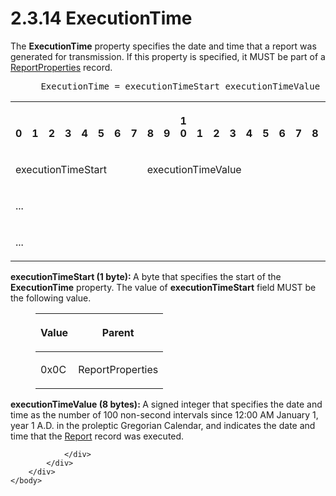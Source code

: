 <html dir="LTR" xmlns:mshelp="http://msdn.microsoft.com/mshelp" xmlns:ddue="http://ddue.schemas.microsoft.com/authoring/2003/5" xmlns:xlink="http://www.w3.org/1999/xlink" xmlns:tool="http://www.microsoft.com/tooltip">
    <head>
        <meta http-equiv="Content-Type" content="text/html; CHARSET=utf-8"></meta>
        <meta name="save" content="history"></meta>
        <title>2.3.14 ExecutionTime</title>
        <xml>
            <mshelp:toctitle title="2.3.14 ExecutionTime"></mshelp:toctitle>
            <mshelp:rltitle title="[MS-RPL]: ExecutionTime"></mshelp:rltitle>
            <mshelp:keyword index="A" term="0d092d6b-32a6-4798-8c9e-ad6bcfeea70d"></mshelp:keyword>
            <mshelp:attr name="DCSext.ContentType" value="open specification"></mshelp:attr>
            <mshelp:attr name="AssetID" value="0d092d6b-32a6-4798-8c9e-ad6bcfeea70d"></mshelp:attr>
            <mshelp:attr name="TopicType" value="kbRef"></mshelp:attr>
            <mshelp:attr name="DCSext.Title" value="[MS-RPL]: ExecutionTime" />
        </xml>
    </head>
    <body>
        <div id="header">
            <h1 class="heading">2.3.14 ExecutionTime</h1>
        </div>
        <div id="mainSection">
            <div id="mainBody">
                <div id="allHistory" class="saveHistory"></div>
                <div id="sectionSection0" class="section" name="collapseableSection">
                    

<p>The <b>ExecutionTime</b> property specifies the date and
time that a report was generated for transmission. If this property is
specified, it MUST be part of a <a href="a9b28610-5438-470d-84bb-0608d07ddc46.html">ReportProperties</a>
record.           </p>

<dl>
<dd>
<div><pre> ExecutionTime = executionTimeStart executionTimeValue
</pre></div>
</dd></dl>

<table>
 <tr>
  <th><p><br>0</p></th>
  <th><p><br>1</p></th>
  <th><p><br>2</p></th>
  <th><p><br>3</p></th>
  <th><p><br>4</p></th>
  <th><p><br>5</p></th>
  <th><p><br>6</p></th>
  <th><p><br>7</p></th>
  <th><p><br>8</p></th>
  <th><p><br>9</p></th>
  <th><p>1<br>0</p></th>
  <th><p><br>1</p></th>
  <th><p><br>2</p></th>
  <th><p><br>3</p></th>
  <th><p><br>4</p></th>
  <th><p><br>5</p></th>
  <th><p><br>6</p></th>
  <th><p><br>7</p></th>
  <th><p><br>8</p></th>
  <th><p><br>9</p></th>
  <th><p>2<br>0</p></th>
  <th><p><br>1</p></th>
  <th><p><br>2</p></th>
  <th><p><br>3</p></th>
  <th><p><br>4</p></th>
  <th><p><br>5</p></th>
  <th><p><br>6</p></th>
  <th><p><br>7</p></th>
  <th><p><br>8</p></th>
  <th><p><br>9</p></th>
  <th><p>3<br>0</p></th>
  <th><p><br>1</p></th>
 </tr>
 <tr>
  <td colspan="8">
  <p>executionTimeStart</p>
  </td>
  <td colspan="24">
  <p>executionTimeValue</p>
  </td>
 </tr>
 <tr>
  <td colspan="32">
  <p>...</p>
  </td>
 </tr>
 <tr>
  <td colspan="8">
  <p>...</p>
  </td>
  
 </tr>
</table>

<p><b>executionTimeStart (1 byte): </b>A byte that
specifies the start of the <b>ExecutionTime</b> property. The value of <b>executionTimeStart</b>
field MUST be the following value. </p>

<dl>
<dd>
<table>
 <thead>
  <tr>
   <th>
   <p>Value</p>
   </th>
   <th>
   <p>Parent</p>
   </th>
  </tr>
 </thead>
 <tr>
  <td>
  <p>0x0C</p>
  </td>
  <td>
  <p>ReportProperties</p>
  </td>
 </tr>
</table>
</dd></dl>

<p><b>executionTimeValue (8 bytes): </b>A signed integer
that specifies the date and time as the number of 100 non-second intervals
since 12:00 AM January 1, year 1 A.D. in the proleptic Gregorian
Calendar, and indicates the date and time that the <a href="4be143af-2e99-41c5-894d-01902ed98673.html">Report</a> record was
executed.</p>


                </div>
            </div>
        </div>
    </body>
</html>
